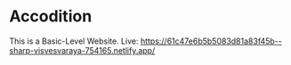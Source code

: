 # Accodition
This is a Basic-Level Website.
Live: https://61c47e6b5b5083d81a83f45b--sharp-visvesvaraya-754165.netlify.app/
